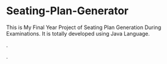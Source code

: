 # Seating-Plan-Generator

This is My Final Year Project of Seating Plan Generation During Examinations. It is totally developed using Java Language.















.













































































































































































































































































































.






































